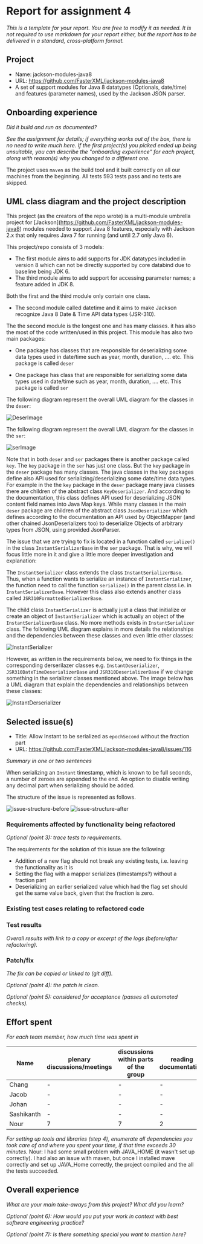 # Report for assignment 4

*This is a template for your report. You are free to modify it as needed. It is not required to use markdown for your report either, but the report has to be delivered in a standard, cross-platform format.*

## Project

* Name: jackson-modules-java8
* URL: <https://github.com/FasterXML/jackson-modules-java8>
* A set of support modules for Java 8 datatypes (Optionals, date/time) and features (parameter names), used by the Jackson JSON parser. 


## Onboarding experience

*Did it build and run as documented?*

*See the assignment for details; if everything works out of the box, there is no need to write much here. If the first project(s) you picked ended up being unsuitable, you can describe the "onboarding experience" for each project, along with reason(s) why you changed to a different one.*

The project uses `maven` as the build tool and it built correctly on all our machines from the beginning. All tests 593 tests pass and no tests are skipped.

## UML class diagram and the project description

This project (as the creators of the repo wrote) is a multi-module umbrella project for \[Jackson\](<https://github.com/FasterXML/jackson-modules-java8>) modules needed to support Java 8 features, especially with Jackson 2.x that only requires Java 7 for running (and until 2.7 only Java 6).

This project/repo consists of 3 models:

* The first module aims to add supports for JDK datatypes included in version 8 which can not be directly supported by core databind due to baseline being JDK 6.
* The third module aims to add support for accessing parameter names; a feature added in JDK 8.

Both the first and the third module only contain one class.

* The second module called datetime and it aims to make Jackson recognize Java 8 Date & Time API data types (JSR-310).

The the second module is the longest one and has many classes. it has also the most of the code written/used in this project. This module has also two main packages:

* One package has classes that are responsible for deserializing some data types used in date/time such as year, month, duration, .... etc. This package is called `deser`


* One package has class that are responsible for serializing some data types used in date/time such as year, month, duration, .... etc. This package is called `ser`

The following diagram represent the overall UML diagram for the classes in the `deser`:

![DeserImage](<PackageDeser.png>)

The following diagram represent the overall UML diagram for the classes in the `ser`:

![serImage](<PackageSer.png>)

Note that in both `deser` and `ser` packages there is another package called `key`. The `key` package in the `ser` 
has just one class. But the `key` package in the `deser` package has many classes. The java classes in the key packages 
define also API used for serializing/deserializing some date/time data types. For example in the the `key` package in 
the `deser` package many java classes there are children of the abstract class `KeyDeserializer`. And according to 
the documentation, this class defines API used for deserializing JSON content field names into Java Map keys.
While many classes in the main `deser` package are children of the abstract class `JsonDeserializer` which defines 
according to the documentation an API used by ObjectMapper (and other chained JsonDeserializers too) to deserialize 
Objects of arbitrary types from JSON, using provided JsonParser.
                               
The issue that we are trying to fix is located in a function called `serialize()` in the class `InstantSerializerBase` in the `ser` package. That is why, we will focus little more in it and give a little more deeper investigation and explanation:

The `InstantSerializer` class extends the class `InstantSerializerBase`. Thus, when a function wants to serialize an instance of `InstantSerializer`, the function need to call the function `serialize()` in the parent class i.e. in `InstantSerializerBase`. However this class also extends another class called `JSR310FormattedSerializerBase`.

The child class `InstantSerializer` is actually just a class that initialize or create an object of `InstantSerializer` which is actually an object of the `InstantSerializerBase` class. No more methods exists in `InstantSerializer` class. The following UML diagram explains in more details the relationships and the dependencies between these classes and even little other classes:

![InstantSerializer](<InstantSerializer.png>)

However, as written in the requirements below, we need to fix things in the corresponding derserilazer classes e.g. `InstantDeserializer`, `JSR310DateTimeDeserializerBase` and `JSR310DeserializerBase` if we change something in the serializer classes mentioned above. The image below has a UML diagram that explain the dependencies and relationships between these classes:

![InstantDerserializer](<InstantDeserializer.png>)

## Selected issue(s)

* Title: Allow Instant to be serialized as `epochSecond` without the fraction part
* URL: <https://github.com/FasterXML/jackson-modules-java8/issues/116>

*Summary in one or two sentences*

When serializing an `Instant` timestamp, which is known to be full seconds, a number of zeroes are appended to the end. An option to disable writing any decimal part when serializing should be added.

The structure of the issue is represented as follows.

![issue-structure-before](<issue-structure-before.png>)
![issue-structure-after](<issue-structure-after.png>)

### Requirements affected by functionality being refactored

*Optional (point 3): trace tests to requirements.*

The requirements for the solution of this issue are the following:

* Addition of a new flag should not break any existing tests, i.e. leaving the functionality as it is
* Setting the flag with a mapper serializes (timestamps?) without a fraction part
* Deserializing an earlier serialized value which had the flag set should get the same value back, given that the fraction is zero.

### Existing test cases relating to refactored code

### Test results

*Overall results with link to a copy or excerpt of the logs (before/after refactoring).*

### Patch/fix

*The fix can be copied or linked to (git diff).*

*Optional (point 4): the patch is clean.*

*Optional (point 5): considered for acceptance (passes all automated checks).*

## Effort spent

*For each team member, how much time was spent in*

Name | plenary discussions/meetings | discussions within parts of the group | reading documentation | configuration and setup | analyzing code/output | writing documentation | writing code | running code
-----|--------------------------------|-----------------------------------------|-------------------------|---------------------------|-----------------------|-------------------------|---------------|---------
Chang | - | - | - | - | - | - | - | - |
Jacob | - | - | - | - | - | - | - | - |
Johan | - | - | - | - | - | - | - | - |
Sashikanth | - | - | - | - | - | - | - | - |
Nour | 7 | 7 | 2 | 1 | 2.5 | 5 | 1 | 1 |

*For setting up tools and libraries (step 4), enumerate all dependencies you took care of and where you spent your time, if that time exceeds 30 minutes.*
Nour: I had some small problem with JAVA_HOME (it wasn't set up correctly). I had also an issue with maven, but once I installed mave 
correctly and set up JAVA_Home correctly, the project compiled and the all the tests succeeded. 

## Overall experience

*What are your main take-aways from this project? What did you learn?*

*Optional (point 6): How would you put your work in context with best software engineering practice?*

*Optional (point 7): Is there something special you want to mention here?*